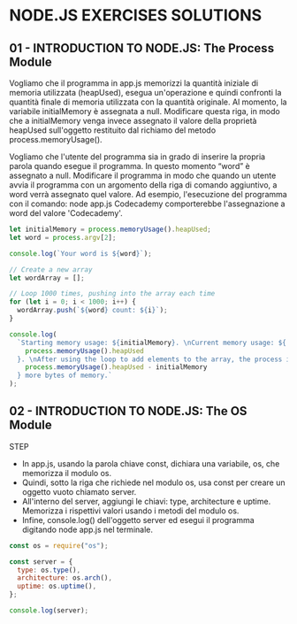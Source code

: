 # NODE.JS EXERCISES SOLUTIONS

## 01 - INTRODUCTION TO NODE.JS: The Process Module

Vogliamo che il programma in app.js memorizzi la quantità iniziale di memoria utilizzata (heapUsed), esegua un'operazione e quindi confronti la quantità finale di memoria utilizzata con la quantità originale. Al momento, la variabile initialMemory è assegnata a null. Modificare questa riga, in modo che a initialMemory venga invece assegnato il valore della proprietà heapUsed sull'oggetto restituito dal richiamo del metodo process.memoryUsage().

Vogliamo che l'utente del programma sia in grado di inserire la propria parola quando esegue il programma. In questo momento “word” è assegnato a null. Modificare il programma in modo che quando un utente avvia il programma con un argomento della riga di comando aggiuntivo, a word verrà assegnato quel valore. Ad esempio, l'esecuzione del programma con il comando: node app.js Codecademy comporterebbe l'assegnazione a word del valore 'Codecademy'.

```js
let initialMemory = process.memoryUsage().heapUsed;
let word = process.argv[2];

console.log(`Your word is ${word}`);

// Create a new array
let wordArray = [];

// Loop 1000 times, pushing into the array each time
for (let i = 0; i < 1000; i++) {
  wordArray.push(`${word} count: ${i}`);
}

console.log(
  `Starting memory usage: ${initialMemory}. \nCurrent memory usage: ${
    process.memoryUsage().heapUsed
  }. \nAfter using the loop to add elements to the array, the process is using ${
    process.memoryUsage().heapUsed - initialMemory
  } more bytes of memory.`
);
```

## 02 - INTRODUCTION TO NODE.JS: The OS Module

STEP

* In app.js, usando la parola chiave const, dichiara una variabile, os, che memorizza il modulo os.
* Quindi, sotto la riga che richiede nel modulo os, usa const per creare un oggetto vuoto chiamato server.
* All'interno del server, aggiungi le chiavi: type, architecture e uptime. Memorizza i rispettivi valori usando i metodi del modulo os.
* Infine, console.log() dell'oggetto server ed esegui il programma digitando node app.js nel terminale.

```js
const os = require("os");

const server = {
  type: os.type(),
  architecture: os.arch(),
  uptime: os.uptime(),
};

console.log(server);
```
